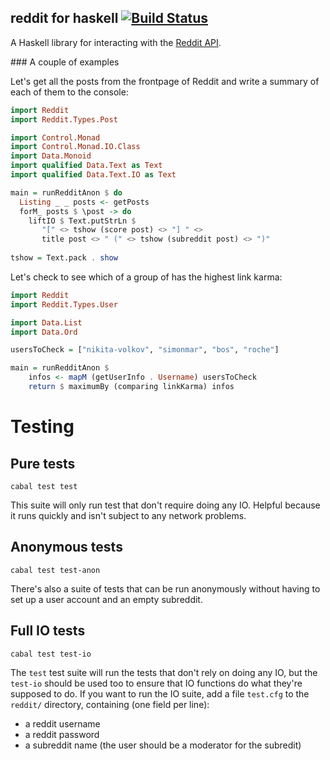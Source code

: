 reddit for haskell [![Build Status](https://travis-ci.org/intolerable/reddit.svg?branch=master)](https://travis-ci.org/intolerable/reddit)
---

A Haskell library for interacting with the [Reddit API](http://reddit.com/api).

### A couple of examples

Let's get all the posts from the frontpage of Reddit and write a summary of each of them to the console:

```haskell
import Reddit
import Reddit.Types.Post

import Control.Monad
import Control.Monad.IO.Class
import Data.Monoid
import qualified Data.Text as Text
import qualified Data.Text.IO as Text

main = runRedditAnon $ do
  Listing _ _ posts <- getPosts
  forM_ posts $ \post -> do
    liftIO $ Text.putStrLn $
       "[" <> tshow (score post) <> "] " <>
       title post <> " (" <> tshow (subreddit post) <> ")"
       
tshow = Text.pack . show
```

Let's check to see which of a group of has the highest link karma:

```haskell
import Reddit
import Reddit.Types.User

import Data.List
import Data.Ord

usersToCheck = ["nikita-volkov", "simonmar", "bos", "roche"]

main = runRedditAnon $
    infos <- mapM (getUserInfo . Username) usersToCheck
    return $ maximumBy (comparing linkKarma) infos
```

Testing
===

Pure tests
---

`cabal test test`

This suite will only run test that don't require doing any IO. Helpful because it runs quickly and isn't subject to any network problems.

Anonymous tests
---

`cabal test test-anon`

There's also a suite of tests that can be run anonymously without having to set up a user account and an empty subreddit.

Full IO tests
---

`cabal test test-io`

The `test` test suite will run the tests that don't rely on doing any IO, but the `test-io` should be used too to ensure that IO functions do what they're supposed to do. If you want to run the IO suite, add a file `test.cfg` to the `reddit/` directory, containing (one field per line):

- a reddit username
- a reddit password
- a subreddit name (the user should be a moderator for the subredit)
